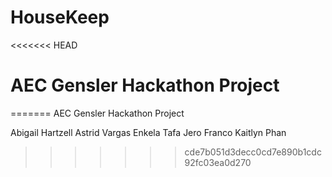 # HouseKeep
<<<<<<< HEAD

# AEC Gensler Hackathon Project
=======
AEC Gensler Hackathon Project

Abigail Hartzell
Astrid Vargas
Enkela Tafa
Jero Franco
Kaitlyn Phan
>>>>>>> cde7b051d3decc0cd7e890b1cdc92fc03ea0d270
